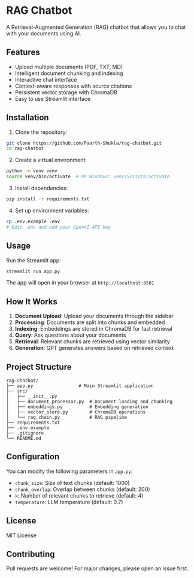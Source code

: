 # RAG Chatbot

A Retrieval-Augmented Generation (RAG) chatbot that allows you to chat with your documents using AI.

## Features

-  Upload multiple documents (PDF, TXT, MD)
-  Intelligent document chunking and indexing
-  Interactive chat interface
-  Context-aware responses with source citations
-  Persistent vector storage with ChromaDB
-  Easy to use Streamlit interface

## Installation

1. Clone the repository:
```bash
git clone https://github.com/Paarth-Shukla/rag-chatbot.git
cd rag-chatbot
```

2. Create a virtual environment:
```bash
python -m venv venv
source venv/bin/activate  # On Windows: venv\Scripts\activate
```

3. Install dependencies:
```bash
pip install -r requirements.txt
```

4. Set up environment variables:
```bash
cp .env.example .env
# Edit .env and add your OpenAI API key
```

## Usage

Run the Streamlit app:
```bash
streamlit run app.py
```

The app will open in your browser at `http://localhost:8501`

## How It Works

1. **Document Upload**: Upload your documents through the sidebar
2. **Processing**: Documents are split into chunks and embedded
3. **Indexing**: Embeddings are stored in ChromaDB for fast retrieval
4. **Query**: Ask questions about your documents
5. **Retrieval**: Relevant chunks are retrieved using vector similarity
6. **Generation**: GPT generates answers based on retrieved context

## Project Structure

```
rag-chatbot/
├── app.py                 # Main Streamlit application
├── src/
│   ├── __init__.py
│   ├── document_processor.py  # Document loading and chunking
│   ├── embeddings.py          # Embedding generation
│   ├── vector_store.py        # ChromaDB operations
│   └── rag_chain.py           # RAG pipeline
├── requirements.txt
├── .env.example
├── .gitignore
└── README.md
```

## Configuration

You can modify the following parameters in `app.py`:
- `chunk_size`: Size of text chunks (default: 1000)
- `chunk_overlap`: Overlap between chunks (default: 200)
- `k`: Number of relevant chunks to retrieve (default: 4)
- `temperature`: LLM temperature (default: 0.7)

## License

MIT License

## Contributing

Pull requests are welcome! For major changes, please open an issue first.
